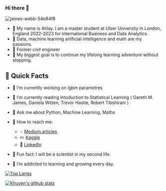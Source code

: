 ### Hi there 👋

![james-webb-54e84f8](https://user-images.githubusercontent.com/65057931/148323698-f997d4ef-7950-45f4-bea0-56acd772edae.jpg)
- :green_book: My name is Atilay. I am a master student at Ulser University in London, England 2022-2023 for International Business and Data Analytics. 
- :green_book: Data, machine learning artificial intelligence and math are my passions.
- :green_book: Former civil engineer
- :green_book: My biggest goal is to continue my lifelong learning adventure without stopping.




## :green_book: Quick Facts

- :floppy_disk: I’m currently working on lgbm parametres
- :floppy_disk: I’m currently reading Intoduction to Statistical Learning ( Gareth M. James, Daniela Witten, Trevor Hastie, Robert Tibshirani ) 
- :floppy_disk: Ask me about Python, Machine Learning, Maths

- :floppy_disk: How to reach me: 
  - :bulb: [Medium articles](https://atilaycemsamiloglu.medium.com)
  - :pencil2: [Kaggle](https://www.kaggle.com/atilaysamiloglu)
  - :office: [LinkedIn](https://www.linkedin.com/in/atilaycem/)
- :floppy_disk: Fun fact: I will be a scientist in my second life.

- :floppy_disk: I’m addicted to learning and growing every day.



[![Top Langs](https://github-readme-stats.vercel.app/api/top-langs/?username=aticem)](https://github.com/aaticem/github-readme-stats)

[![Khuyen's github stats](https://github-readme-stats.vercel.app/api?username=aticem&count_private=true&show_icons=true&theme=radical&hide_rank=false)](https://github.com/anuraghazra/github-readme-stats)
